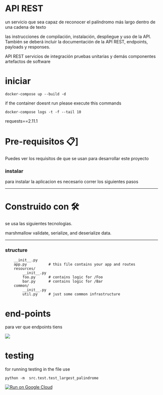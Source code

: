 # API REST

un servicio que sea capaz de reconocer el palíndromo más largo dentro de una cadena de texto

las instrucciones de compilación, instalación, despliegue y uso de la API. También se deberá incluir la documentación de la API REST, endpoints, payloads y responses.

API REST
servicios de integración
pruebas unitarias y demás
componentes
artefactos de software

# iniciar

```
docker-compose up --build -d
```

if the container doesnt run please execute this commands
```
docker-compose logs -t -f --tail 10
```
requests==2.11.1

# Pre-requisitos 📋]

Puedes ver los requisitos de que se usan para desarrollar este proyecto

### instalar

para instalar la aplicacion es necesario correr los siguientes pasos

---

# Construido con 🛠️

se usa las siguientes tecnologias.

marshmallow
validate, serialize, and deserialize data.

---

### structure

```
    __init__.py
    app.py          # this file contains your app and routes
    resources/
        __init__.py
        foo.py      # contains logic for /Foo
        bar.py      # contains logic for /Bar
    common/
        __init__.py
        util.py     # just some common infrastructure
```

# end-points

para ver que endpoints tiens

![](https://i.imgur.com/cN5lRqY.png)

# testing

for running testing in the file use

```
python -m  src.test.test_largest_palindrome
```


[![Run on Google Cloud](https://storage.googleapis.com/cloudrun/button.svg)](https://console.cloud.google.com/cloudshell/editor?shellonly=true&cloudshell_image=gcr.io/cloudrun/button&cloudshell_git_repo=[YOUR_HTTP_GIT_URL])

